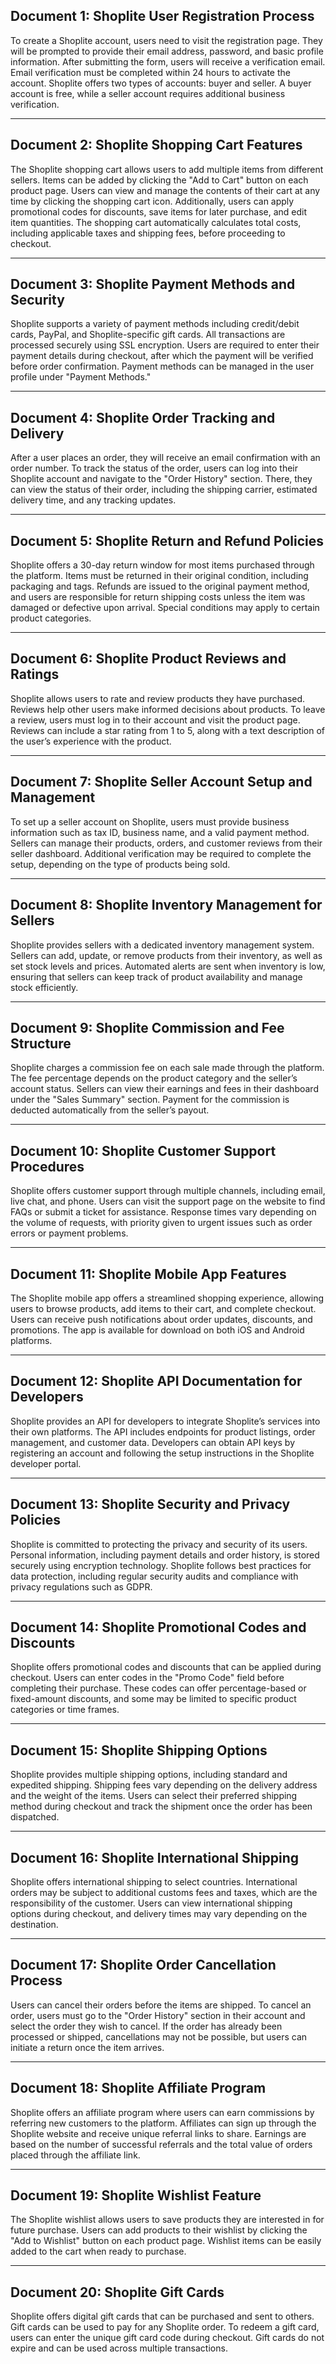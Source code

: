 ## Document 1: Shoplite User Registration Process

To create a Shoplite account, users need to visit the registration page. They will be prompted to provide their email address, password, and basic profile information. After submitting the form, users will receive a verification email. Email verification must be completed within 24 hours to activate the account. Shoplite offers two types of accounts: buyer and seller. A buyer account is free, while a seller account requires additional business verification.

---

## Document 2: Shoplite Shopping Cart Features

The Shoplite shopping cart allows users to add multiple items from different sellers. Items can be added by clicking the "Add to Cart" button on each product page. Users can view and manage the contents of their cart at any time by clicking the shopping cart icon. Additionally, users can apply promotional codes for discounts, save items for later purchase, and edit item quantities. The shopping cart automatically calculates total costs, including applicable taxes and shipping fees, before proceeding to checkout.

---

## Document 3: Shoplite Payment Methods and Security

Shoplite supports a variety of payment methods including credit/debit cards, PayPal, and Shoplite-specific gift cards. All transactions are processed securely using SSL encryption. Users are required to enter their payment details during checkout, after which the payment will be verified before order confirmation. Payment methods can be managed in the user profile under "Payment Methods."

---

## Document 4: Shoplite Order Tracking and Delivery

After a user places an order, they will receive an email confirmation with an order number. To track the status of the order, users can log into their Shoplite account and navigate to the "Order History" section. There, they can view the status of their order, including the shipping carrier, estimated delivery time, and any tracking updates.

---

## Document 5: Shoplite Return and Refund Policies

Shoplite offers a 30-day return window for most items purchased through the platform. Items must be returned in their original condition, including packaging and tags. Refunds are issued to the original payment method, and users are responsible for return shipping costs unless the item was damaged or defective upon arrival. Special conditions may apply to certain product categories.

---

## Document 6: Shoplite Product Reviews and Ratings

Shoplite allows users to rate and review products they have purchased. Reviews help other users make informed decisions about products. To leave a review, users must log in to their account and visit the product page. Reviews can include a star rating from 1 to 5, along with a text description of the user’s experience with the product.

---

## Document 7: Shoplite Seller Account Setup and Management

To set up a seller account on Shoplite, users must provide business information such as tax ID, business name, and a valid payment method. Sellers can manage their products, orders, and customer reviews from their seller dashboard. Additional verification may be required to complete the setup, depending on the type of products being sold.

---

## Document 8: Shoplite Inventory Management for Sellers

Shoplite provides sellers with a dedicated inventory management system. Sellers can add, update, or remove products from their inventory, as well as set stock levels and prices. Automated alerts are sent when inventory is low, ensuring that sellers can keep track of product availability and manage stock efficiently.

---

## Document 9: Shoplite Commission and Fee Structure

Shoplite charges a commission fee on each sale made through the platform. The fee percentage depends on the product category and the seller’s account status. Sellers can view their earnings and fees in their dashboard under the "Sales Summary" section. Payment for the commission is deducted automatically from the seller’s payout.

---

## Document 10: Shoplite Customer Support Procedures

Shoplite offers customer support through multiple channels, including email, live chat, and phone. Users can visit the support page on the website to find FAQs or submit a ticket for assistance. Response times vary depending on the volume of requests, with priority given to urgent issues such as order errors or payment problems.

---

## Document 11: Shoplite Mobile App Features

The Shoplite mobile app offers a streamlined shopping experience, allowing users to browse products, add items to their cart, and complete checkout. Users can receive push notifications about order updates, discounts, and promotions. The app is available for download on both iOS and Android platforms.

---

## Document 12: Shoplite API Documentation for Developers

Shoplite provides an API for developers to integrate Shoplite’s services into their own platforms. The API includes endpoints for product listings, order management, and customer data. Developers can obtain API keys by registering an account and following the setup instructions in the Shoplite developer portal.

---

## Document 13: Shoplite Security and Privacy Policies

Shoplite is committed to protecting the privacy and security of its users. Personal information, including payment details and order history, is stored securely using encryption technology. Shoplite follows best practices for data protection, including regular security audits and compliance with privacy regulations such as GDPR.

---

## Document 14: Shoplite Promotional Codes and Discounts

Shoplite offers promotional codes and discounts that can be applied during checkout. Users can enter codes in the "Promo Code" field before completing their purchase. These codes can offer percentage-based or fixed-amount discounts, and some may be limited to specific product categories or time frames.

---

## Document 15: Shoplite Shipping Options

Shoplite provides multiple shipping options, including standard and expedited shipping. Shipping fees vary depending on the delivery address and the weight of the items. Users can select their preferred shipping method during checkout and track the shipment once the order has been dispatched.

---

## Document 16: Shoplite International Shipping

Shoplite offers international shipping to select countries. International orders may be subject to additional customs fees and taxes, which are the responsibility of the customer. Users can view international shipping options during checkout, and delivery times may vary depending on the destination.

---

## Document 17: Shoplite Order Cancellation Process

Users can cancel their orders before the items are shipped. To cancel an order, users must go to the "Order History" section in their account and select the order they wish to cancel. If the order has already been processed or shipped, cancellations may not be possible, but users can initiate a return once the item arrives.

---

## Document 18: Shoplite Affiliate Program

Shoplite offers an affiliate program where users can earn commissions by referring new customers to the platform. Affiliates can sign up through the Shoplite website and receive unique referral links to share. Earnings are based on the number of successful referrals and the total value of orders placed through the affiliate link.

---

## Document 19: Shoplite Wishlist Feature

The Shoplite wishlist allows users to save products they are interested in for future purchase. Users can add products to their wishlist by clicking the "Add to Wishlist" button on each product page. Wishlist items can be easily added to the cart when ready to purchase.

---

## Document 20: Shoplite Gift Cards

Shoplite offers digital gift cards that can be purchased and sent to others. Gift cards can be used to pay for any Shoplite order. To redeem a gift card, users can enter the unique gift card code during checkout. Gift cards do not expire and can be used across multiple transactions.

